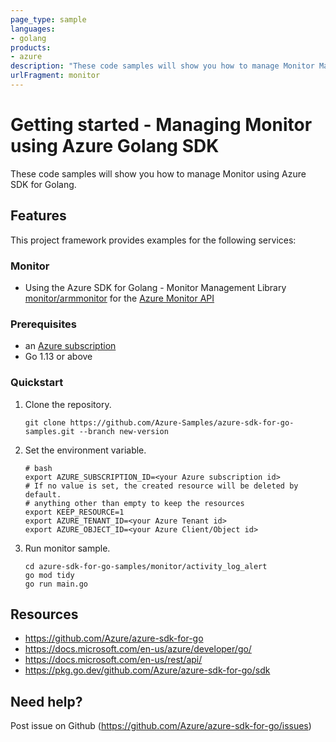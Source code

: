 ```yaml
---
page_type: sample
languages:
- golang
products:
- azure
description: "These code samples will show you how to manage Monitor Manager using Azure SDK for Golang."
urlFragment: monitor
---
```


# Getting started - Managing Monitor using Azure Golang SDK

These code samples will show you how to manage Monitor using Azure SDK for Golang.

## Features

This project framework provides examples for the following services:

### Monitor
* Using the Azure SDK for Golang - Monitor Management Library [monitor/armmonitor](https://pkg.go.dev/github.com/Azure/azure-sdk-for-go/sdk/resourcemanager/monitor/armmonitor) for the [Azure Monitor API](https://docs.microsoft.com/en-us/rest/api/monitor/)

### Prerequisites
* an [Azure subscription](https://azure.microsoft.com)
* Go 1.13 or above

### Quickstart

1. Clone the repository.

    ```
    git clone https://github.com/Azure-Samples/azure-sdk-for-go-samples.git --branch new-version
    ```
   
2. Set the environment variable.

   ```
   # bash
   export AZURE_SUBSCRIPTION_ID=<your Azure subscription id> 
   # If no value is set, the created resource will be deleted by default.
   # anything other than empty to keep the resources
   export KEEP_RESOURCE=1 
   export AZURE_TENANT_ID=<your Azure Tenant id>          
   export AZURE_OBJECT_ID=<your Azure Client/Object id> 
   ```

3. Run monitor sample.

    ```
    cd azure-sdk-for-go-samples/monitor/activity_log_alert
    go mod tidy
    go run main.go
    ```
   
## Resources

- https://github.com/Azure/azure-sdk-for-go
- https://docs.microsoft.com/en-us/azure/developer/go/
- https://docs.microsoft.com/en-us/rest/api/
- https://pkg.go.dev/github.com/Azure/azure-sdk-for-go/sdk

## Need help?

Post issue on Github (https://github.com/Azure/azure-sdk-for-go/issues)
